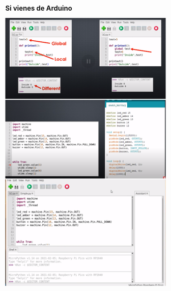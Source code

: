 ## Si vienes de Arduino

![](./images/SiVienesArduino1_variables.png)
![](./images/SiVienesArduino2_MainLoop.png)
![](./images/SiVienesArduino3_Run.png)